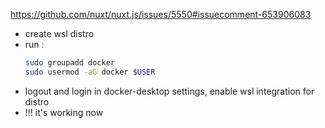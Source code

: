 https://github.com/nuxt/nuxt.js/issues/5550#issuecomment-653906083


- create wsl distro
- run :
    ```sh
    sudo groupadd docker
    sudo usermod -aG docker $USER
    ```
- logout and login
in docker-desktop settings, enable wsl integration for distro
- !!! it's working now
